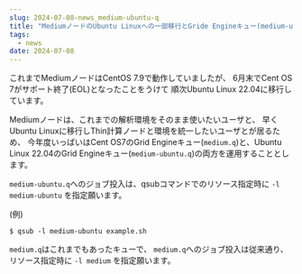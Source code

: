 ```yaml
---
slug: 2024-07-08-news_medium-ubuntu-q
title: "MediumノードのUbuntu Linuxへの一部移行とGride Engineキュー(medium-ubuntu.q)新設のお知らせ"
tags:
  - news
date: 2024-07-08
---
```




これまでMediumノードはCentOS 7.9で動作していましたが、
6月末でCent OS 7がサポート終了(EOL)となったことをうけて
順次Ubuntu Linux 22.04に移行しています。

<!-- truncate -->

Mediumノードは、これまでの解析環境をそのまま使いたいユーザと、
早くUbuntu Linuxに移行しThin計算ノードと環境を統一したいユーザとが居るため、
今年度いっぱいはCent OS7のGrid Engineキュー(`medium.q`)と、Ubuntu Linux 22.04のGrid Engineキュー(`medium-ubuntu.q`)の両方を運用することとします。

`medium-ubuntu.q`へのジョブ投入は、qsubコマンドでのリソース指定時に `-l medium-ubuntu` を指定願います。

(例)

```
$ qsub -l medium-ubuntu example.sh
```

`medium.q`はこれまでもあったキューで、
`medium.q`へのジョブ投入は従来通り、リソース指定時に `-l medium` を指定願います。

